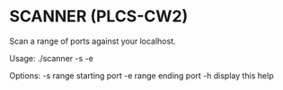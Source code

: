 # SCANNER (PLCS-CW2)

Scan a range of ports against your localhost.

Usage:
 ./scanner -s <starting port> -e <ending port>

Options:
 -s <starting port>     range starting port
 -e <ending port>       range ending port
 -h                     display this help

